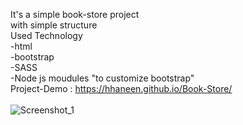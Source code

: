 It's a simple book-store project </br>
with simple structure </br>
Used  Technology</br>
-html </br>
-bootstrap   </br>
-SASS </br>
-Node js moudules "to customize bootstrap"</br>
Project-Demo : https://hhaneen.github.io/Book-Store/
</br> </br>
![Screenshot_1](https://github.com/HHaneen/Book-Store/assets/105988793/304b9d47-3fa6-45e5-911a-4fca4bdf39bb)

